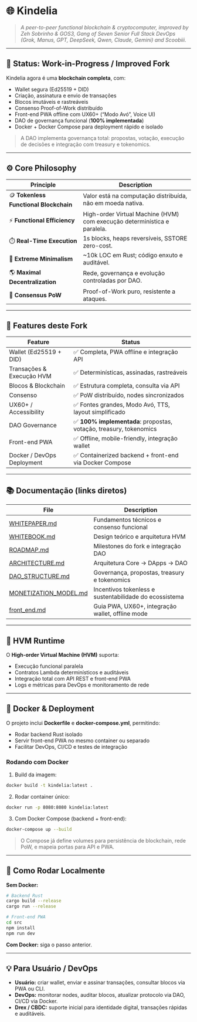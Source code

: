 
# 🌐 Kindelia
> *A peer-to-peer functional blockchain & cryptocomputer, improved by Zeh Sobrinho & GOS3, Gang of Seven Senior Full Stack DevOps (Grok, Manus, GPT, DeepSeek, Qwen, Claude, Gemini) and Scoobiii.*

---

## 🚧 Status: Work-in-Progress / Improved Fork

Kindelia agora é uma **blockchain completa**, com:

* Wallet segura (Ed25519 + DID)
* Criação, assinatura e envio de transações
* Blocos imutáveis e rastreáveis
* Consenso Proof-of-Work distribuído
* Front-end PWA offline com UX60+ (“Modo Avó”, Voice UI)
* DAO de governança funcional (**100% implementada**)
* Docker + Docker Compose para deployment rápido e isolado

> A DAO implementa governança total: propostas, votação, execução de decisões e integração com treasury e tokenomics.

---

## ⚙️ Core Philosophy

| Principle                              | Description                                                              |
| -------------------------------------- | ------------------------------------------------------------------------ |
| 🪙 **Tokenless Functional Blockchain** | Valor está na computação distribuída, não em moeda nativa.               |
| ⚡ **Functional Efficiency**            | High-order Virtual Machine (HVM) com execução determinística e paralela. |
| ⏱️ **Real-Time Execution**             | 1s blocks, heaps reversíveis, SSTORE zero-cost.                          |
| 🧩 **Extreme Minimalism**              | ~10k LOC em Rust; código enxuto e auditável.                             |
| 🌎 **Maximal Decentralization**        | Rede, governança e evolução controladas por DAO.                         |
| 🧠 **Consensus PoW**                   | Proof-of-Work puro, resistente a ataques.                                |

---

## 🔹 Features deste Fork

| Feature                    | Status                                                            |
| -------------------------- | ----------------------------------------------------------------- |
| Wallet (Ed25519 + DID)     | ✅ Completa, PWA offline e integração API                          |
| Transações & Execução HVM  | ✅ Determinísticas, assinadas, rastreáveis                         |
| Blocos & Blockchain        | ✅ Estrutura completa, consulta via API                            |
| Consenso                   | ✅ PoW distribuído, nodes sincronizados                            |
| UX60+ / Accessibility      | ✅ Fontes grandes, Modo Avó, TTS, layout simplificado              |
| DAO Governance             | ✅ **100% implementada**: propostas, votação, treasury, tokenomics |
| Front-end PWA              | ✅ Offline, mobile-friendly, integração wallet                     |
| Docker / DevOps Deployment | ✅ Containerized backend + front-end via Docker Compose            |

---

## 📚 Documentação (links diretos)

| File                                                                                                 | Description                                            |
| ---------------------------------------------------------------------------------------------------- | ------------------------------------------------------ |
| [WHITEPAPER.md](https://github.com/scoobiii/Kindelia/blob/master/WHITEPAPER.md)                      | Fundamentos técnicos e consenso funcional              |
| [WHITEBOOK.md](https://github.com/scoobiii/Kindelia/blob/master/WHITEBOOK.md)                        | Design teórico e arquitetura HVM                       |
| [ROADMAP.md](https://github.com/scoobiii/Kindelia/blob/master/ROADMAP.md)                            | Milestones do fork e integração DAO                    |
| [ARCHITECTURE.md](https://github.com/scoobiii/Kindelia/blob/master/docs/ARCHITECTURE.md)             | Arquitetura Core → DApps → DAO                         |
| [DAO_STRUCTURE.md](https://github.com/scoobiii/Kindelia/blob/master/docs/DAO_STRUCTURE.md)           | Governança, propostas, treasury e tokenomics           |
| [MONETIZATION_MODEL.md](https://github.com/scoobiii/Kindelia/blob/master/docs/MONETIZATION_MODEL.md) | Incentivos tokenless e sustentabilidade do ecossistema |
| [front_end.md](https://github.com/scoobiii/Kindelia/blob/master/docs/front_end.md)                   | Guia PWA, UX60+, integração wallet, offline mode       |

---

## 🧠 HVM Runtime

O **High-order Virtual Machine (HVM)** suporta:

* Execução funcional paralela
* Contratos Lambda determinísticos e auditáveis
* Integração total com API REST e front-end PWA
* Logs e métricas para DevOps e monitoramento de rede

---

## 🐳 Docker & Deployment

O projeto inclui **Dockerfile** e **docker-compose.yml**, permitindo:

* Rodar backend Rust isolado
* Servir front-end PWA no mesmo container ou separado
* Facilitar DevOps, CI/CD e testes de integração

### Rodando com Docker

1. Build da imagem:

```bash
docker build -t kindelia:latest .
```

2. Rodar container único:

```bash
docker run -p 8080:8080 kindelia:latest
```

3. Com Docker Compose (backend + front-end):

```bash
docker-compose up --build
```

> O Compose já define volumes para persistência de blockchain, rede PoW, e mapeia portas para API e PWA.

---

## 🚀 Como Rodar Localmente

**Sem Docker:**

```bash
# Backend Rust
cargo build --release
cargo run --release

# Front-end PWA
cd src
npm install
npm run dev
```

**Com Docker:** siga o passo anterior.

---

## 💡 Para Usuário / DevOps

* **Usuário:** criar wallet, enviar e assinar transações, consultar blocos via PWA ou CLI.
* **DevOps:** monitorar nodes, auditar blocos, atualizar protocolo via DAO, CI/CD via Docker.
* **Drex / CBDC:** suporte inicial para identidade digital, transações rápidas e auditáveis.

